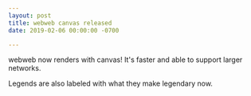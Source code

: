 ```yaml
---
layout: post
title: webweb canvas released
date: 2019-02-06 00:00:00 -0700

---
```


webweb now renders with canvas! It's faster and able to support larger networks.

Legends are also labeled with what they make legendary now.
